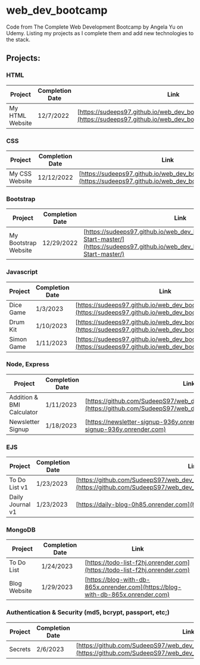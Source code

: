 # web_dev_bootcamp
Code from The Complete Web Development Bootcamp by Angela Yu on Udemy.
Listing my projects as I complete them and add new technologies to the stack.


## Projects:

### HTML
| Project | Completion Date | Link |
|---|---|---|
| My HTML Website | 12/7/2022 | [https://sudeeps97.github.io/web_dev_bootcamp/my_html_website/](https://sudeeps97.github.io/web_dev_bootcamp/my_html_website/) |

### CSS
| Project | Completion Date | Link |
|---|---|---|
| My CSS Website | 12/12/2022 | [https://sudeeps97.github.io/web_dev_bootcamp/my_css_site/](https://sudeeps97.github.io/web_dev_bootcamp/my_css_site/) |

### Bootstrap
| Project | Completion Date | Link |
|---|---|---|
| My Bootstrap Website | 12/29/2022 | [https://sudeeps97.github.io/web_dev_bootcamp/bootstrap/TinDog-Start-master/](https://sudeeps97.github.io/web_dev_bootcamp/bootstrap/TinDog-Start-master/) |

### Javascript
| Project | Completion Date | Link |
|---|---|---|
| Dice Game | 1/3/2023 | [https://sudeeps97.github.io/web_dev_bootcamp/dice_game/](https://sudeeps97.github.io/web_dev_bootcamp/dice_game/) |
| Drum Kit | 1/10/2023 | [https://sudeeps97.github.io/web_dev_bootcamp/drum_kit/](https://sudeeps97.github.io/web_dev_bootcamp/drum_kit/) |
| Simon Game | 1/11/2023 | [https://sudeeps97.github.io/web_dev_bootcamp/simon_game/](https://sudeeps97.github.io/web_dev_bootcamp/simon_game/) |

### Node, Express
| Project | Completion Date | Link |
|---|---|---|
| Addition & BMI Calculator | 1/11/2023 | [https://github.com/SudeepS97/web_dev_bootcamp/tree/main/calculator](https://github.com/SudeepS97/web_dev_bootcamp/tree/main/calculator) |
| Newsletter Signup | 1/18/2023 | [https://newsletter-signup-936y.onrender.com](https://newsletter-signup-936y.onrender.com) |

### EJS
| Project | Completion Date | Link |
|---|---|---|
| To Do List v1 | 1/23/2023 | [https://github.com/SudeepS97/web_dev_bootcamp/tree/main/_testing/todolist_v1/](https://github.com/SudeepS97/web_dev_bootcamp/tree/main/_testing/todolist_v1/) |
| Daily Journal v1 | 1/23/2023 | [https://daily-blog-0h85.onrender.com](https://daily-blog-0h85.onrender.com) |

### MongoDB
| Project | Completion Date | Link |
|---|---|---|
| To Do List | 1/24/2023 | [https://todo-list-f2hj.onrender.com](https://todo-list-f2hj.onrender.com) |
| Blog Website | 1/29/2023 | [https://blog-with-db-865x.onrender.com](https://blog-with-db-865x.onrender.com) |https://github.com/SudeepS97/web_dev_bootcamp/tree/main/_testing/secrets

### Authentication & Security (md5, bcrypt, passport, etc;)
| Project | Completion Date | Link |
|---|---|---|
| Secrets | 2/6/2023 | [https://github.com/SudeepS97/web_dev_bootcamp/tree/main/_testing/secrets](https://github.com/SudeepS97/web_dev_bootcamp/tree/main/_testing/secrets) |
